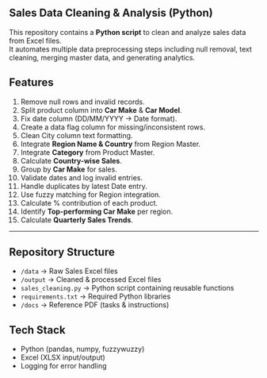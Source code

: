 ## Sales Data Cleaning & Analysis (Python)

This repository contains a **Python script** to clean and analyze sales data from Excel files.  
It automates multiple data preprocessing steps including null removal, text cleaning, merging master data, and generating analytics.


##  Features
1. Remove null rows and invalid records.  
2. Split product column into **Car Make** & **Car Model**.  
3. Fix date column (DD/MM/YYYY → Date format).  
4. Create a data flag column for missing/inconsistent rows.  
5. Clean City column text formatting.  
6. Integrate **Region Name & Country** from Region Master.  
7. Integrate **Category** from Product Master.  
8. Calculate **Country-wise Sales**.  
9. Group by **Car Make** for sales.  
10. Validate dates and log invalid entries.  
11. Handle duplicates by latest Date entry.  
12. Use fuzzy matching for Region integration.  
13. Calculate % contribution of each product.  
14. Identify **Top-performing Car Make** per region.  
15. Calculate **Quarterly Sales Trends**.  

---

##  Repository Structure
- `/data` → Raw Sales Excel files  
- `/output` → Cleaned & processed Excel files  
- `sales_cleaning.py` → Python script containing reusable functions  
- `requirements.txt` → Required Python libraries  
- `/docs` → Reference PDF (tasks & instructions)  

##  Tech Stack
- Python (pandas, numpy, fuzzywuzzy)  
- Excel (XLSX input/output)  
- Logging for error handling  



